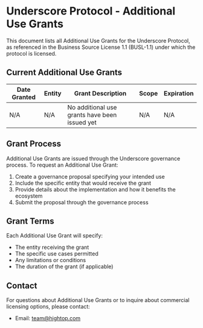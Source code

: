 # Underscore Protocol - Additional Use Grants

This document lists all Additional Use Grants for the Underscore Protocol, as referenced in the Business Source License 1.1 (BUSL-1.1) under which the protocol is licensed.

## Current Additional Use Grants

| Date Granted | Entity | Grant Description | Scope | Expiration |
|--------------|--------|-------------------|-------|------------|
| N/A | N/A | No additional use grants have been issued yet | N/A | N/A |

## Grant Process

Additional Use Grants are issued through the Underscore governance process. To request an Additional Use Grant:

1. Create a governance proposal specifying your intended use
2. Include the specific entity that would receive the grant
3. Provide details about the implementation and how it benefits the ecosystem
4. Submit the proposal through the governance process

## Grant Terms

Each Additional Use Grant will specify:
- The entity receiving the grant
- The specific use cases permitted
- Any limitations or conditions
- The duration of the grant (if applicable)

## Contact

For questions about Additional Use Grants or to inquire about commercial licensing options, please contact:
- Email: team@hightop.com
